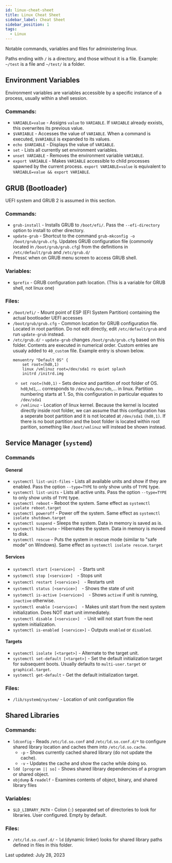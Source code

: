 ```yaml
---
id: linux-cheat-sheet
title: Linux Cheat Sheet
sidebar_label: Cheat Sheet
sidebar_position: 1
tags:
  - Linux
---
```


Notable commands, variables and files for administering linux.

Paths ending with `/` is a directory, and those without it is a file. Example: `~/test` is a file and `~/test/` is a folder.

## Environment Variables

Environment variables are variables accessible by a specific instance of a process, usually within a shell session.

### Commands:

- `VARIABLE=value` - Assigns `value` to `VARIABLE`. If `VARIABLE` already exxists, this overwrites its previous value.
- `$VARIABLE` - Accesses the value of `VARIABLE`. When a command is executed, `$VARIABLE` is expanded to its values.
- `echo $VARIABLE` - Displays the value of `VARIABLE`.
- `set` - Lists all currently set environment variables.
- `unset VARIABLE` - Removes the environment variable `VARIABLE`.
- `export VARIABLE` - Makes `VARIABLE` accessible to child processes spawned by the current process. `export VARIABLE=value` is equivalent to `VARIABLE=value && export VARIABLE`.

## GRUB (Bootloader)

UEFI system and GRUB 2 is assumed in this section.

### Commands:

- `grub-install` - Installs GRUB to `/boot/efi/`. Pass the `--efi-directory` option to install to other directory.
- `update-grub` - Shortcut to the command `grub-mkconfig -o /boot/grub/grub.cfg`. Updates GRUB configuration file (commonly located in `/boot/grub/grub.cfg`) from the definitions in `/etc/default/grub` and `/etc/grub.d/`
- Press`C` when on GRUB menu screen to access GRUB shell.

### Variables:

- `$prefix` - GRUB configuration path location. (This is a variable for GRUB shell, not linux one)

### Files:

- `/boot/efi/` - Mount point of ESP (EFI System Partition) containing the actual bootloader UEFI accesses
- `/boot/grub/grub.cfg` - Common location for GRUB configuration file. Located in root partition. Do not edit directly, edit `/etc/default/grub` and run `update-grub` instead.
- `/etc/grub.d/` - `update-grub` changes `/boot/grub/grub.cfg` based on this folder. Contents are executed in numerical order. Custom entries are usualy added to `40_custom` file. Example entry is shown below.
  ```
  menuentry "Default OS" {
      set root=(hd0,1)
      linux /vmlinuz root=/dev/sda1 ro quiet splash
      initrd /initrd.img
  ```
  - `set root=(hd0,1)` - Sets device and partition of root folder of OS. `hd0`,`hd1`,... corresponds to `/dev/sda`,`dev/sdb`,... in linux. Partition numbering starts at 1. So, this configuration in particular equates to `/dev/sda1`
  - `/vmlinuz` - Location of linux kernel. Because the kernel is located directly inside root folder, we can assume that this configuration has a seperate boot partition and it is not located at `/dev/sda1` `(hd0,1)`. If there is no boot partition and the boot folder is located within root parition, something like `/boot/vmlinuz` will instead be shown instead.

## Service Manager (`systemd`)

### Commands

#### General

- `systemctl list-unit-files` - Lists all available units and show if they are enabled. Pass the option `--type=TYPE` to only show units of `TYPE` type.
- `systemctl list-units` - Lists all active units. Pass the option `--type=TYPE` to only show units of `TYPE` type.
- `systemctl reboot` - Reboot the system. Same effect as `systemctl isolate reboot.target`
- `systemctl poweroff` - Power off the system. Same effect as `systemctl isolate shutdown.target`
- `systemctl suspend` - Sleeps the system. Data in memory is saved as is.
- `systemctl hibernate` - Hibernates the system. Data in memory is moved to disk.
- `systemctl rescue` - Puts the system in rescue mode (similar to "safe mode" on Windows). Same effect as `systemctl isolate rescue.target`

#### Services

- `systemctl start [<service>]`　- Starts unit
- `systemctl stop [<service>]`　- Stops unit
- `systemctl restart [<service>]`　- Restarts unit
- `systemctl status [<service>]`　- Shows the state of unit
- `systemctl is-active [<service>]`　- Shows `active` if unit is running, `inactive` otherwise.
- `systemctl enable [<service>]`　- Makes unit start from the next system initialization. Does NOT start unit immediately.
- `systemctl disable [<service>]`　- Unit will not start from the next system initialization.
- `systemctl is-enabled [<service>]` - Outputs `enabled` or `disabled`.

#### Targets

- `systemctl isolate [<target>]` - Alternate to the target unit.
- `systemctl set-default [<target>]` - Set the default initialization target for subsequent boots. Usually defaults to `multi-user.target` or `graphical.target`.
- `systemctl get-default` - Get the default initialization target.

### Files:

- `/lib/systemd/system/` - Location of unit configuration file

## Shared Libraries

### Commands:

- `ldconfig` - Reads `/etc/ld.so.conf` and `/etc/ld.so.conf.d/*` to configure shared library location and caches them into `/etc/ld.so.cache`.
  - `-p` - Shows currently cached shared library (do not update the cache).
  - `-v` - Updates the cache and show the cache while doing so.
- `ldd [program || so]` - Shows shared library dependencies of a program or shared object.
- `objdump` & `readelf` - Examines contents of object, binary, and shared library files

### Variables:

- `$LD_LIBRARY_PATH` - Colon (`:`) separated set of directories to look for libraries. User configured. Empty by default.

### Files:

- `/etc/ld.so.conf.d/` - `ld` (dynamic linker) looks for shared library paths defined in files in this folder.

Last updated: July 28, 2023
